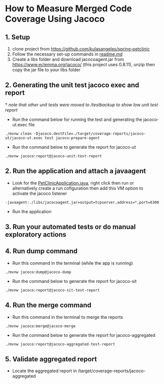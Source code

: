 # How to Measure Merged Code Coverage Using Jacoco


## 1. Setup

1. clone project from https://github.com/kulasangeles/spring-petclinic
2. Follow the necessary set-up commands in [readme.md](readme.md)
3. Create a libs folder and download jacocoagent.jar from https://www.eclemma.org/jacoco/ (this project uses 0.8.11), unzip then copy the jar file to your libs folder

## 2. Generating the unit test jacoco exec and report

&ast; <em>note that other unit tests were moved to /testbackup to show low unit test report</em>
* Run the command below for running the test and generating the jacoco-ut.exec file
~~~
./mvnw clean -Djacoco.destFile=./target/coverage-reports/jacoco-ut/jacoco-ut.exec test jacoco:prepare-agent
~~~
* Run the command below to generate the report for jacoco-ut
~~~
./mvnw jacoco:report@jacoco-unit-test-report   
~~~

## 2. Run the application and attach a javaagent
* Look for the [PetClinicApplication.java](src%2Fmain%2Fjava%2Forg%2Fspringframework%2Fsamples%2Fpetclinic%2FPetClinicApplication.java), right click then run or alternatively create a run cofiguration then add this VM option to activate the jacoco listener
~~~
-javaagent:./libs/jacocoagent.jar=output=tcpserver,address=*,port=6300
~~~
* Run the application


## 3. Run your automated tests or do manual exploratory actions

## 4. Run dump command
* Run this command in the terminal (while the app is running)
~~~
./mvnw jacoco:dump@jacoco-dump  
~~~
* Run the command below to generate the report for jacoco-sit
~~~
./mvnw jacoco:report@jacoco-sit-test-report   
~~~

## 4. Run the merge command
* Run this command in the terminal to merge the reports
~~~
./mvnw jacoco:merge@jacoco-merge
~~~
* Run the command below to generate the report for jacoco-aggregated
~~~
./mvnw jacoco:report@jacoco-aggregated-test-report   
~~~

## 5. Validate aggregated report
* Locate the aggregated report in /target/coverage-reports/jacoco-aggregated

